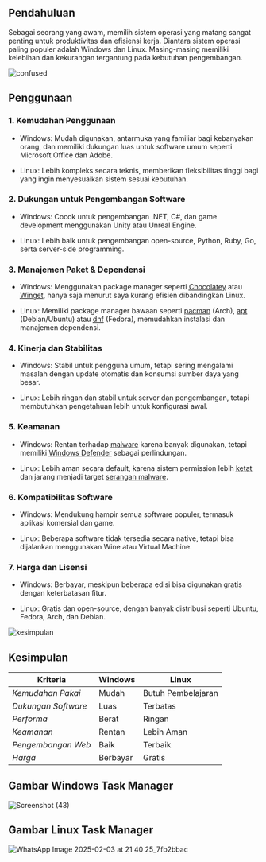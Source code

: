 ## Pendahuluan



Sebagai seorang yang awam, memilih sistem operasi yang matang sangat penting untuk produktivitas dan efisiensi kerja. 
Diantara sistem operasi paling populer adalah Windows dan Linux. Masing-masing memiliki kelebihan dan kekurangan tergantung pada kebutuhan pengembangan.

![confused](./work.gif)
<!-- <img src="./kado.gif" alt="confused" width="100" /> -->

## Penggunaan

### 1. Kemudahan Penggunaan

* Windows: Mudah digunakan, antarmuka yang familiar bagi kebanyakan orang, dan memiliki dukungan luas untuk software umum seperti Microsoft Office dan Adobe.

* Linux: Lebih kompleks secara teknis, memberikan fleksibilitas tinggi bagi yang ingin menyesuaikan sistem sesuai kebutuhan.

### 2. Dukungan untuk Pengembangan Software

* Windows: Cocok untuk pengembangan .NET, C#, dan game development menggunakan Unity atau Unreal Engine.

* Linux: Lebih baik untuk pengembangan open-source, Python, Ruby, Go, serta server-side programming.

### 3. Manajemen Paket & Dependensi

* Windows: Menggunakan package manager seperti [<abbr title="Chocolatey">Chocolatey</abbr>](https://chocolatey.org/) atau [<abbr title="Winget">Winget</abbr>](https://winget.run/), hanya saja menurut saya kurang efisien dibandingkan Linux.

* Linux: Memiliki package manager bawaan seperti [<abbr title="Pacman (Arch)">pacman</abbr>](https://wiki.archlinux.org/title/Pacman) (Arch), [<abbr title="Apt (Debian/Ubuntu)">apt</abbr>](https://wiki.debian.org/Apt) (Debian/Ubuntu) atau [<abbr title="Dnf (Fedora)">dnf</abbr>](https://fedoraproject.org/wiki/Features/DNF) (Fedora), memudahkan instalasi dan manajemen dependensi.

### 4. Kinerja dan Stabilitas

* Windows: Stabil untuk pengguna umum, tetapi sering mengalami masalah dengan update otomatis dan konsumsi sumber daya yang besar.

* Linux: Lebih ringan dan stabil untuk server dan pengembangan, tetapi membutuhkan pengetahuan lebih untuk konfigurasi awal.

### 5. Keamanan

* Windows: Rentan terhadap [<abbr title="Malware">malware</abbr>](https://id.wikipedia.org/wiki/Perangkat_pembahaya) karena banyak digunakan, tetapi memiliki [<abbr class="list-none decoration-neutral-500 hover:underline hover:decoration-2 hover:underline-offset-2" title="Windows Defender">Windows Defender</abbr>](ms-settings:windowsdefender) sebagai perlindungan.


* Linux: Lebih aman secara default, karena sistem permission lebih <abbr title="Ketat">ketat</abbr> dan jarang menjadi target [<abbr title="Serangan Malware">serangan malware</abbr>](https://id.wikipedia.org/wiki/Serangan_dunia_maya_di_Indonesia).




### 6. Kompatibilitas Software

* Windows: Mendukung hampir semua software populer, termasuk aplikasi komersial dan game.

* Linux: Beberapa software tidak tersedia secara native, tetapi bisa dijalankan menggunakan Wine atau Virtual Machine.

### 7. Harga dan Lisensi

* Windows: Berbayar, meskipun beberapa edisi bisa digunakan gratis dengan keterbatasan fitur.

* Linux: Gratis dan open-source, dengan banyak distribusi seperti Ubuntu, Fedora, Arch, dan Debian.

![kesimpulan](./confused.gif)

## Kesimpulan

| Kriteria              | Windows        | Linux           |
|-----------------------|----------------|-----------------|
| *Kemudahan Pakai*   |  Mudah      |  Butuh Pembelajaran |
| *Dukungan Software* |  Luas       |  Terbatas         |
| *Performa*          |  Berat      |  Ringan         |
| *Keamanan*          |  Rentan     |  Lebih Aman    |
| *Pengembangan Web*  |  Baik       | Terbaik       |
| *Harga*             |  Berbayar   |  Gratis        |

## Gambar Windows Task Manager

![Screenshot (43)](https://github.com/user-attachments/assets/d61a60b6-cfe9-41d1-a6a6-41c3de564849)

## Gambar Linux Task Manager

![WhatsApp Image 2025-02-03 at 21 40 25_7fb2bbac](https://github.com/user-attachments/assets/83e4794f-6a16-4c0c-98ae-3b08376bca5c)


